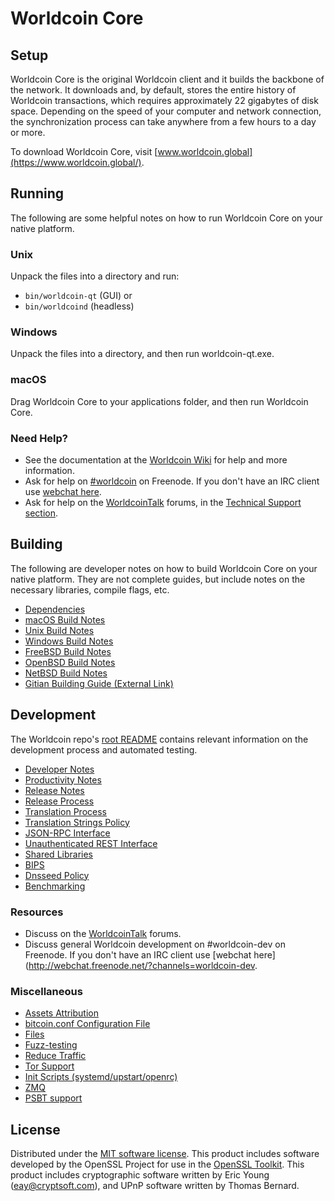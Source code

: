 Worldcoin Core
=============

Setup
---------------------
Worldcoin Core is the original Worldcoin client and it builds the backbone of the network. It downloads and, by default, stores the entire history of Worldcoin transactions, which requires approximately 22 gigabytes of disk space. Depending on the speed of your computer and network connection, the synchronization process can take anywhere from a few hours to a day or more.

To download Worldcoin Core, visit [www.worldcoin.global](https://www.worldcoin.global/).

Running
---------------------
The following are some helpful notes on how to run Worldcoin Core on your native platform.

### Unix

Unpack the files into a directory and run:

- `bin/worldcoin-qt` (GUI) or
- `bin/worldcoind` (headless)

### Windows

Unpack the files into a directory, and then run worldcoin-qt.exe.

### macOS

Drag Worldcoin Core to your applications folder, and then run Worldcoin Core.

### Need Help?

* See the documentation at the [Worldcoin Wiki](https://worldcoin.info/)
for help and more information.
* Ask for help on [#worldcoin](http://webchat.freenode.net?channels=worldcoin) on Freenode. If you don't have an IRC client use [webchat here](http://webchat.freenode.net?channels=worldcoin).
* Ask for help on the [WorldcoinTalk](https://worldcointalk.io/) forums, in the [Technical Support section](https://worldcointalk.io/c/technical-support).

Building
---------------------
The following are developer notes on how to build Worldcoin Core on your native platform. They are not complete guides, but include notes on the necessary libraries, compile flags, etc.

- [Dependencies](dependencies.md)
- [macOS Build Notes](build-osx.md)
- [Unix Build Notes](build-unix.md)
- [Windows Build Notes](build-windows.md)
- [FreeBSD Build Notes](build-freebsd.md)
- [OpenBSD Build Notes](build-openbsd.md)
- [NetBSD Build Notes](build-netbsd.md)
- [Gitian Building Guide (External Link)](https://github.com/bitcoin-core/docs/blob/master/gitian-building.md)

Development
---------------------
The Worldcoin repo's [root README](/README.md) contains relevant information on the development process and automated testing.

- [Developer Notes](developer-notes.md)
- [Productivity Notes](productivity.md)
- [Release Notes](release-notes.md)
- [Release Process](release-process.md)
- [Translation Process](translation_process.md)
- [Translation Strings Policy](translation_strings_policy.md)
- [JSON-RPC Interface](JSON-RPC-interface.md)
- [Unauthenticated REST Interface](REST-interface.md)
- [Shared Libraries](shared-libraries.md)
- [BIPS](bips.md)
- [Dnsseed Policy](dnsseed-policy.md)
- [Benchmarking](benchmarking.md)

### Resources
* Discuss on the [WorldcoinTalk](https://worldcointalk.io/) forums.
* Discuss general Worldcoin development on #worldcoin-dev on Freenode. If you don't have an IRC client use [webchat here](http://webchat.freenode.net/?channels=worldcoin-dev.

### Miscellaneous
- [Assets Attribution](assets-attribution.md)
- [bitcoin.conf Configuration File](bitcoin-conf.md)
- [Files](files.md)
- [Fuzz-testing](fuzzing.md)
- [Reduce Traffic](reduce-traffic.md)
- [Tor Support](tor.md)
- [Init Scripts (systemd/upstart/openrc)](init.md)
- [ZMQ](zmq.md)
- [PSBT support](psbt.md)

License
---------------------
Distributed under the [MIT software license](/COPYING).
This product includes software developed by the OpenSSL Project for use in the [OpenSSL Toolkit](https://www.openssl.org/). This product includes
cryptographic software written by Eric Young ([eay@cryptsoft.com](mailto:eay@cryptsoft.com)), and UPnP software written by Thomas Bernard.
